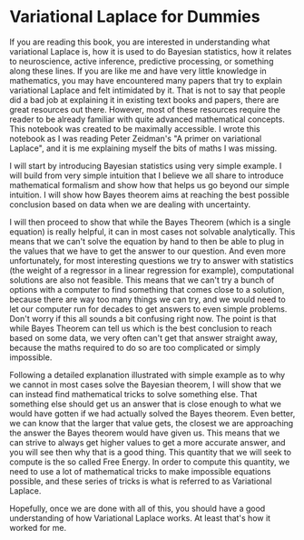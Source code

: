 # Variational Laplace for Dummies

If you are reading this book, you are interested in understanding what variational Laplace is, how it is used to do Bayesian statistics, how it relates to neuroscience, active inference, predictive processing, or something along these lines. If you are like me and have very little knowledge in mathematics, you may have encountered many papers that try to explain variational Laplace and felt intimidated by it. That is not to say that people did a bad job at explaining it in existing text books and papers, there are great resources out there. However, most of these resources require the reader to be already familiar with quite advanced mathematical concepts. This notebook was created to be maximally accessible. I wrote this notebook as I was reading Peter Zeidman's "A primer on variational Laplace", and it is me explaining myself the bits of maths I was missing.

I will start by introducing Bayesian statistics using very simple example. I will build from very simple intuition that I believe we all share to introduce mathematical formalism and show how that helps us go beyond our simple intuition. I will show how Bayes theorem aims at reaching the best possible conclusion based on data when we are dealing with uncertainty.

I will then proceed to show that while the Bayes Theorem (which is a single equation) is really helpful, it can in most cases not solvable analytically. This means that we can't solve the equation by hand to then be able to plug in the values that we have to get the answer to our question. And even more unfortunately, for most interesting questions we try to answer with statistics (the weight of a regressor in a linear regression for example), computational solutions are also not feasible. This means that we can't try a bunch of options with a computer to find something that comes close to a solution, because there are way too many things we can try, and we would need to let our computer run for decades to get answers to even simple problems. Don't worry if this all sounds a bit confusing right now. The point is that while Bayes Theorem can tell us which is the best conclusion to reach based on some data, we very often can't get that answer straight away, because the maths required to do so are too complicated or simply impossible.

Following a detailed explanation illustrated with simple example as to why we cannot in most cases solve the Bayesian theorem, I will show that we can instead find mathematical tricks to solve something else. That something else should get us an answer that is close enough to what we would have gotten if we had actually solved the Bayes theorem. Even better, we can know that the larger that value gets, the closest we are approaching the answer the Bayes theorem would have given us. This means that we can strive to always get higher values to get a more accurate answer, and you will see then why that is a good thing. This quantity that we will seek to compute is the so called Free Energy. In order to compute this quantity, we need to use a lot of mathematical tricks to make impossible equations possible, and these series of tricks is what is referred to as Variational Laplace.

Hopefully, once we are done with all of this, you should have a good understanding of how Variational Laplace works. At least that's how it worked for me.

```{tableofcontents}
```
